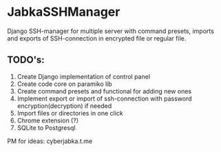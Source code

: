 # JabkaSSHManager
Django SSH-manager for multiple server with command presets, imports and exports of SSH-connection in encrypted file or regular file.   

## TODO's:
1. Create Django implementation of control panel
2. Create code core on paramiko lib 
3. Create command presets and functional for adding new ones
4. Implement export or import of ssh-connection with password encryption(decryption) if needed
5. Import files or directories in one click
6. Chrome extension (?)
7. SQLite to Postgresql

PM for ideas: cyberjabka.t.me
